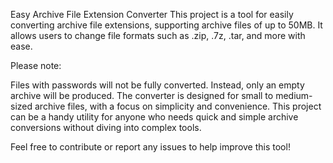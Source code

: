Easy Archive File Extension Converter
This project is a tool for easily converting archive file extensions, supporting archive files of up to 50MB. It allows users to change file formats such as .zip, .7z, .tar, and more with ease.

Please note:

Files with passwords will not be fully converted. Instead, only an empty archive will be produced.
The converter is designed for small to medium-sized archive files, with a focus on simplicity and convenience.
This project can be a handy utility for anyone who needs quick and simple archive conversions without diving into complex tools.

Feel free to contribute or report any issues to help improve this tool!
